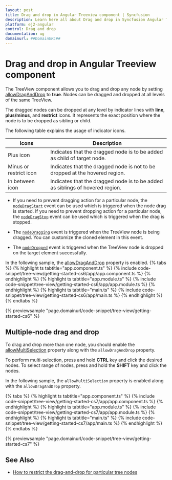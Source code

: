 ```yaml
---
layout: post
title: Drag and drop in Angular Treeview component | Syncfusion
description: Learn here all about Drag and drop in Syncfusion Angular Treeview component of Syncfusion Essential JS 2 and more.
platform: ej2-angular
control: Drag and drop 
documentation: ug
domainurl: ##DomainURL##
---
```


# Drag and drop in Angular Treeview component

The TreeView component allows you to drag and drop any node by setting [allowDragAndDrop](https://ej2.syncfusion.com/angular/documentation/api/treeview#allowdraganddrop)
to **true**. Nodes can be dragged and dropped at all levels of the same TreeView.

The dragged nodes can be dropped at any level by indicator lines with **line**, **plus/minus**, and **restrict** icons.
It represents the exact position where the node is to be dropped as sibling or child.

The following table explains the usage of indicator icons.

| Icons | Description |
|------|-------------|
| Plus icon | Indicates that the dragged node is to be added as child of target node. |
| Minus or restrict icon |Indicates that the dragged node is not to be dropped at the hovered region. |
| In between icon | Indicates that the dragged node is to be added as siblings of hovered region. |

* If you need to prevent dragging action for a particular node, the
[`nodeDragStart`](https://ej2.syncfusion.com/angular/documentation/api/treeview#nodedragstart) event can be used which is triggered
when the node drag is started. If you need to prevent dropping action for a particular node,
the [`nodeDragStop`](https://ej2.syncfusion.com/angular/documentation/api/treeview#nodedragstop) event can be used which is triggered
when the drag is stopped.

* The [`nodeDragging`](https://ej2.syncfusion.com/angular/documentation/api/treeview#nodedragging) event is triggered when the TreeView
node is being dragged. You can customize the cloned element in this event.

* The [`nodeDropped`](https://ej2.syncfusion.com/angular/documentation/api/treeview#nodedropped) event is triggered when the TreeView
node is dropped on the target element successfully.

In the following sample, the [allowDragAndDrop](https://ej2.syncfusion.com/angular/documentation/api/treeview#allowdraganddrop) property is enabled.
{% tabs %}
{% highlight ts tabtitle="app.component.ts" %}
{% include code-snippet/tree-view/getting-started-cs6/app/app.component.ts %}
{% endhighlight %}
{% highlight ts tabtitle="app.module.ts" %}
{% include code-snippet/tree-view/getting-started-cs6/app/app.module.ts %}
{% endhighlight %}
{% highlight ts tabtitle="main.ts" %}
{% include code-snippet/tree-view/getting-started-cs6/app/main.ts %}
{% endhighlight %}
{% endtabs %}
  
{% previewsample "page.domainurl/code-snippet/tree-view/getting-started-cs6" %}

## Multiple-node drag and drop

To drag and drop more than one node, you should enable the [allowMultiSelection](https://ej2.syncfusion.com/angular/documentation/api/treeview#allowmultiselection)
property along with the `allowDragAndDrop` property.

To perform multi-selection, press and hold **CTRL** key and click the desired nodes. To select range of nodes, press and hold
the **SHIFT** key and click the nodes.

In the following sample,  the `allowMultiSelection` property is  enabled along with the `allowDragAndDrop` property.

{% tabs %}
{% highlight ts tabtitle="app.component.ts" %}
{% include code-snippet/tree-view/getting-started-cs7/app/app.component.ts %}
{% endhighlight %}
{% highlight ts tabtitle="app.module.ts" %}
{% include code-snippet/tree-view/getting-started-cs7/app/app.module.ts %}
{% endhighlight %}
{% highlight ts tabtitle="main.ts" %}
{% include code-snippet/tree-view/getting-started-cs7/app/main.ts %}
{% endhighlight %}
{% endtabs %}
  
{% previewsample "page.domainurl/code-snippet/tree-view/getting-started-cs7" %}

## See Also

* [How to restrict the drag-and-drop for particular tree nodes](./how-to/restrict-the-drag-and-drop-for-particular-tree-nodes)
